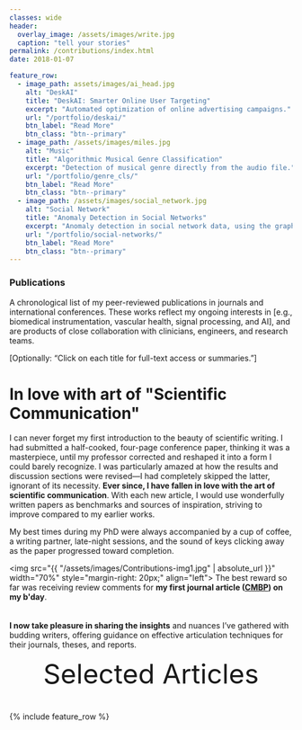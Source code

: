 ```yaml
---
classes: wide
header:
  overlay_image: /assets/images/write.jpg
  caption: "tell your stories"
permalink: /contributions/index.html
date: 2018-01-07

feature_row:
  - image_path: assets/images/ai_head.jpg
    alt: "DeskAI"
    title: "DeskAI: Smarter Online User Targeting"
    excerpt: "Automated optimization of online advertising campaigns."
    url: "/portfolio/deskai/"
    btn_label: "Read More"
    btn_class: "btn--primary"	
  - image_path: /assets/images/miles.jpg
    alt: "Music"
    title: "Algorithmic Musical Genre Classification"
    excerpt: "Detection of musical genre directly from the audio file."
    url: "/portfolio/genre_cls/"
    btn_label: "Read More"
    btn_class: "btn--primary"	
  - image_path: /assets/images/social_network.jpg
    alt: "Social Network"
    title: "Anomaly Detection in Social Networks"
    excerpt: "Anomaly detection in social network data, using the graph resistance."
    url: "/portfolio/social-networks/"
    btn_label: "Read More"
    btn_class: "btn--primary"
---
```


### Publications

A chronological list of my peer-reviewed publications in journals and international conferences. These works reflect my ongoing interests in [e.g., biomedical instrumentation, vascular health, signal processing, and AI], and are products of close collaboration with clinicians, engineers, and research teams.

[Optionally: “Click on each title for full-text access or summaries.”]

# In love with art of "Scientific Communication"

I can never forget my first introduction to the beauty of scientific writing. I had submitted a half-cooked, four-page conference paper, thinking it was a masterpiece, until my professor corrected and reshaped it into a form I could barely recognize. I was particularly amazed at how the results and discussion sections were revised—I had completely skipped the latter, ignorant of its necessity. **Ever since, I have fallen in love with the art of scientific communication**. With each new article, I would use wonderfully written papers as benchmarks and sources of inspiration, striving to improve compared to my earlier works.

My best times during my PhD were always accompanied by a cup of coffee, a writing partner, late-night sessions, and the sound of keys clicking away as the paper progressed toward completion.

<img src="{{ "/assets/images/Contributions-img1.jpg" | absolute_url }}" width="70%" style="margin-right: 20px;" align="left"> The best reward so far was receiving review comments for **my first journal article ([CMBP](https://doi.org/10.1016/j.cmpb.2020.105557)) on my b'day**.  
<br>
<br>
 **I now take pleasure in sharing the insights** and nuances I’ve gathered with budding writers, offering guidance on effective articulation techniques for their journals, theses, and reports.
 

<div style="margin-bottom:1cm" align="center"><font size="55">Selected Articles</font></div>

{% include feature_row %}

<!------------------------------- FOOTER --------------------------------->


